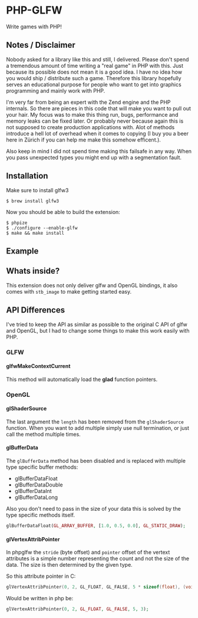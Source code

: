 # PHP-GLFW

Write games with PHP! 



## Notes / Disclaimer

Nobody asked for a library like this and still, I delivered. Please don't spend a tremendous amount of time writing a "real game" in PHP with this. Just because its possible does not mean it is a good idea. I have no idea how you would ship / distribute such a game. Therefore this library hopefully serves an educational purpose for people who want to get into graphics programming and mainly work with PHP.

I'm very far from being an expert with the Zend engine and the PHP internals. So there are pieces in this code that will make you want to pull out your hair. My focus was to make this thing run, bugs, performance and memory leaks can be fixed later. Or probably never because again this is not supposed to create production applications with. Alot of methods introduce a hell lot of overhead when it comes to copying (I buy you a beer here in Zürich if you can help me make this somehow efficent.).

Also keep in mind I did not spend time making this failsafe in any way. When you pass unexpected types you might end up with a segmentation fault.

## Installation

Make sure to install glfw3 

```
$ brew install glfw3 
```

Now you should be able to build the extension:

```
$ phpize
$ ./configure --enable-glfw
$ make && make install
```

## Example

## Whats inside?

This extension does not only deliver glfw and OpenGL bindings, it also comes with `stb_image` to make getting started easy.

## API Differences

I've tried to keep the API as similar as possible to the original C API of glfw and OpenGL, but I had to change some things to make this work easily with PHP. 

### GLFW 

#### glfwMakeContextCurrent

This method will automatically load the **glad** function pointers.

### OpenGL

#### glShaderSource

The last argument the `length` has been removed from the `glShaderSource` function. When you want to add multiple simply use null termination, or just call the method multiple times.

#### glBufferData

The `glBufferData` method has been disabled and is replaced with multiple type specific buffer methods:
 
 * glBufferDataFloat
 * glBufferDataDouble
 * glBufferDataInt
 * glBufferDataLong

Also you don't need to pass in the size of your data this is solved by the type specific methods itself.

```php
glBufferDataFloat(GL_ARRAY_BUFFER, [1.0, 0.5, 0.0], GL_STATIC_DRAW);
``` 

#### glVertexAttribPointer

In phpglfw the `stride` (byte offset) and `pointer` offset of the vertext attributes is a simple number representing the count and not the size of the data. The size is then determined by the given type.

So this attribute pointer in C:

```c
glVertexAttribPointer(0, 2, GL_FLOAT, GL_FALSE, 5 * sizeof(float), (void*)(3 * sizeof(float)));
```

Would be written in php be:

```php
glVertexAttribPointer(0, 2, GL_FLOAT, GL_FALSE, 5, 3);
```

